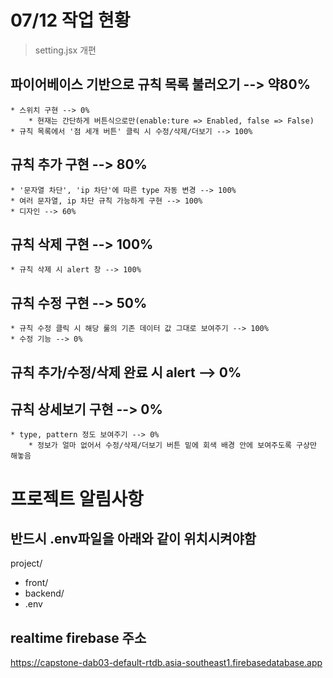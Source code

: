 # 07/12 작업 현황

> setting.jsx 개편

## 파이어베이스 기반으로 규칙 목록 불러오기 --> 약80%

    * 스위치 구현 --> 0%
        * 현재는 간단하게 버튼식으로만(enable:ture => Enabled, false => False)
    * 규칙 목록에서 '점 세개 버튼' 클릭 시 수정/삭제/더보기 --> 100%

## 규칙 추가 구현 --> 80%

    * '문자열 차단', 'ip 차단'에 따른 type 자동 변경 --> 100%
    * 여러 문자열, ip 차단 규칙 가능하게 구현 --> 100%
    * 디자인 --> 60%

## 규칙 삭제 구현 --> 100%

    * 규칙 삭제 시 alert 창 --> 100%

## 규칙 수정 구현 --> 50%

    * 규칙 수정 클릭 시 해당 룰의 기존 데이터 값 그대로 보여주기 --> 100%
    * 수정 기능 --> 0%

## 규칙 추가/수정/삭제 완료 시 alert --> 0%

## 규칙 상세보기 구현 --> 0%

    * type, pattern 정도 보여주기 --> 0%
        * 정보가 얼마 없어서 수정/삭제/더보기 버튼 밑에 회색 배경 안에 보여주도록 구상만 해놓음

# 프로젝트 알림사항

## 반드시 .env파일을 아래와 같이 위치시켜야함

project/

- front/
- backend/
- .env

## realtime firebase 주소

https://capstone-dab03-default-rtdb.asia-southeast1.firebasedatabase.app
